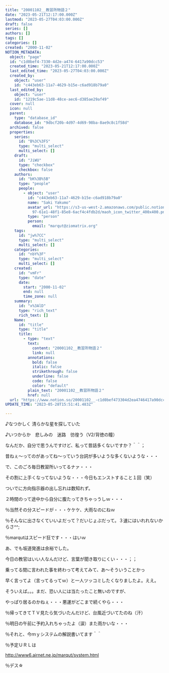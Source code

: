 ```yaml
---
title: "20001102__教習所物語２"
date: "2023-05-21T12:17:00.000Z"
lastmod: "2023-05-27T04:03:00.000Z"
draft: false
series: []
authors: []
tags: []
categories: []
created: "2000-11-02"
NOTION_METADATA:
  object: "page"
  id: "c1d0bef4-7330-4d2e-a474-6417a90dcc53"
  created_time: "2023-05-21T12:17:00.000Z"
  last_edited_time: "2023-05-27T04:03:00.000Z"
  created_by:
    object: "user"
    id: "c443eb63-11a7-4629-b15e-c6ad918b79a0"
  last_edited_by:
    object: "user"
    id: "1219c5ae-11d8-48ce-aec6-d385ae29af49"
  cover: null
  icon: null
  parent:
    type: "database_id"
    database_id: "9dbcf20b-4d97-4d69-98ba-8ae9c8c1f58d"
  archived: false
  properties:
    series:
      id: "B%3C%3FS"
      type: "multi_select"
      multi_select: []
    draft:
      id: "JiWU"
      type: "checkbox"
      checkbox: false
    authors:
      id: "bK%3B%5B"
      type: "people"
      people:
        - object: "user"
          id: "c443eb63-11a7-4629-b15e-c6ad918b79a0"
          name: "Saki Yakumo"
          avatar_url: "https://s3-us-west-2.amazonaws.com/public.notion-static.com/3ad1c4\
            97-61e1-48f1-85e8-6acf4c4fdb2d/maoh_icon_twitter_400x400.png"
          type: "person"
          person:
            email: "marqut@ziomatrix.org"
    tags:
      id: "jw%7CC"
      type: "multi_select"
      multi_select: []
    categories:
      id: "nbY%3F"
      type: "multi_select"
      multi_select: []
    created:
      id: "vmFr"
      type: "date"
      date:
        start: "2000-11-02"
        end: null
        time_zone: null
    summary:
      id: "x%3AlD"
      type: "rich_text"
      rich_text: []
    Name:
      id: "title"
      type: "title"
      title:
        - type: "text"
          text:
            content: "20001102__教習所物語２"
            link: null
          annotations:
            bold: false
            italic: false
            strikethrough: false
            underline: false
            code: false
            color: "default"
          plain_text: "20001102__教習所物語２"
          href: null
  url: "https://www.notion.so/20001102__-c1d0bef473304d2ea4746417a90dcc53"
UPDATE_TIME: "2023-05-28T15:51:41.483Z"

---
```

<link rel="stylesheet" href="https://cdn.jsdelivr.net/npm/katex@0.16.2/dist/katex.min.css" integrity="sha384-bYdxxUwYipFNohQlHt0bjN/LCpueqWz13HufFEV1SUatKs1cm4L6fFgCi1jT643X" crossorigin="anonymous">


♪なつかしく 清らかな星を探していた


♪いつからか　悲しみの　迷路　彷徨う（V2/背徳の瞳）


なんだか、自分で思うんですけど、私って昔話多くないですか？＾＾；


昔ねぇ～ってのがあってね～っていう台詞が多いような多くないような・・・


で、このごろ毎日教習所いってるナァ・・・


その割に上手くなってないような・・・今日もエンストすること１回（笑）


ついでに方向指示器の出し忘れは数知れず。


２時間のって途中から自分に腹たってきちゃっうしｗ・・・


％当然その分スピードが・・・ケケケ、大雨なのにねｗ


％そんなに出さなくていいよだって？だいじょぶだって。３速にはいれれないからさ^^;


％marqutはスピード狂です・・・はいｗ


あ、でも坂道発進は余裕でした。


今日の教官はいい人なんだけど、言葉が聞き取りにくい・・・；；


乗ってる間に言われた事を終わって考えてみて、あ～そういうことかっ


早く言ってよ（言ってるってｗ）と一人ツッコミしたくなりましたよ。ええ。


そういえば。。。まだ、恐い人には当たったこと無いのですが、


やっぱり居るのかねぇ・・・悪運がどこまで続くやら・・・


％帰ってきてＴＶ見たら気づいたんだけど、台風近づいてたのね（汗）


％明日の午前に予約入れちゃったよ（涙）また雨かいな・・・


％それと、今ｍｙシステムの解説書いてます＾＾


％予定ＵＲＬは


http://www6.airnet.ne.jp/marqut/system.html


％デス☆

